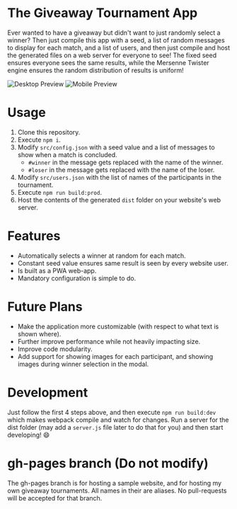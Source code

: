 # The Giveaway Tournament App

Ever wanted to have a giveaway but didn't want to just randomly select a winner? Then just compile this app with a seed, a list of random messages to display for each match, and a list of users, and then just compile and host the generated files on a web server for everyone to see! The fixed seed ensures everyone sees the same results, while the Mersenne Twister engine ensures the random distribution of results is uniform!

![Desktop Preview](https://i.imgur.com/aosE6zt.gif)
![Mobile Preview](https://i.imgur.com/QBxyhl0.gif)

# Usage

1. Clone this repository.
2. Execute `npm i`.
3. Modify `src/config.json` with a seed value and a list of messages to show when a match is concluded.
    - `#winner` in the message gets replaced with the name of the winner.
    - `#loser` in the message gets replaced with the name of the loser.
4. Modify `src/users.json` with the list of names of the participants in the tournament.
5. Execute `npm run build:prod`.
6. Host the contents of the generated `dist` folder on your website's web server.

# Features

- Automatically selects a winner at random for each match.
- Constant seed value ensures same result is seen by every website user.
- Is built as a PWA web-app.
- Mandatory configuration is simple to do.

# Future Plans

- Make the application more customizable (with respect to what text is shown where).
- Further improve performance while not heavily impacting size.
- Improve code modularity.
- Add support for showing images for each participant, and showing images during winner selection in the modal.

# Development

Just follow the first 4 steps above, and then execute `npm run build:dev` which makes webpack compile and watch for changes. Run a server for the dist folder (may add a `server.js` file later to do that for you) and then start developing! 😄

# gh-pages branch (Do not modify)

The gh-pages branch is for hosting a sample website, and for hosting my own giveaway tournaments. All names in their are aliases. No pull-requests will be accepted for that branch.